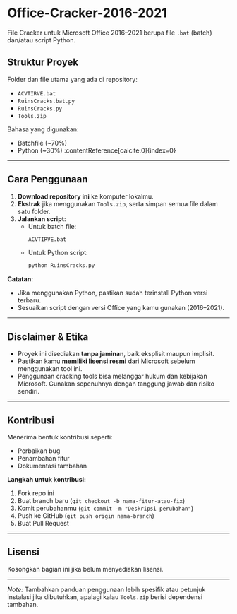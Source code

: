 # Office-Cracker-2016-2021

File Cracker untuk Microsoft Office 2016–2021 berupa file `.bat` (batch) dan/atau script Python.

## Struktur Proyek

Folder dan file utama yang ada di repository:

- `ACVTIRVE.bat`  
- `RuinsCracks.bat.py`  
- `RuinsCracks.py`  
- `Tools.zip`

Bahasa yang digunakan:
- Batchfile (~70%)  
- Python (~30%) :contentReference[oaicite:0]{index=0}

---

## Cara Penggunaan

1. **Download repository ini** ke komputer lokalmu.
2. **Ekstrak** jika menggunakan `Tools.zip`, serta simpan semua file dalam satu folder.
3. **Jalankan script**:
   - Untuk batch file:  
     ```bash
     ACVTIRVE.bat
     ```
   - Untuk Python script:  
     ```bash
     python RuinsCracks.py
     ```

**Catatan:**  
- Jika menggunakan Python, pastikan sudah terinstall Python versi terbaru.  
- Sesuaikan script dengan versi Office yang kamu gunakan (2016–2021).

---

## Disclaimer & Etika

- Proyek ini disediakan **tanpa jaminan**, baik eksplisit maupun implisit.
- Pastikan kamu **memiliki lisensi resmi** dari Microsoft sebelum menggunakan tool ini.  
- Penggunaan cracking tools bisa melanggar hukum dan kebijakan Microsoft. Gunakan sepenuhnya dengan tanggung jawab dan risiko sendiri.

---

## Kontribusi

Menerima bentuk kontribusi seperti:

- Perbaikan bug  
- Penambahan fitur  
- Dokumentasi tambahan  

 **Langkah untuk kontribusi:**
1. Fork repo ini
2. Buat branch baru (`git checkout -b nama-fitur-atau-fix`)
3. Komit perubahanmu (`git commit -m "Deskripsi perubahan"`)
4. Push ke GitHub (`git push origin nama-branch`)
5. Buat Pull Request

---

## Lisensi

Kosongkan bagian ini jika belum menyediakan lisensi.

---

_Note:_ Tambahkan panduan penggunaan lebih spesifik atau petunjuk instalasi jika dibutuhkan, apalagi kalau `Tools.zip` berisi dependensi tambahan.  
